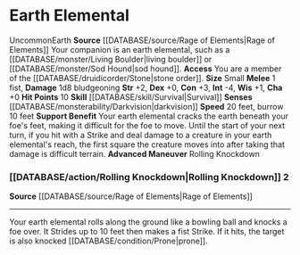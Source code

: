 ﻿---
burrow_speed: '10'
charisma: '+0'
climb_speed: null
constitution: '+3'
dexterity: '+0'
element: Earth
fly_speed: null
hp: '10'
id: '61'
intelligence: '-4'
land_speed: '20'
max_speed: '20'
name: Earth Elemental
rarity: Uncommon
rus_type_level: null
sense:
- '[[DATABASE/monsterability/Darkvision|darkvision]]'
size: Small
skill:
- '[[DATABASE/skill/Survival|Survival]]'
source: '[[DATABASE/source/Rage of Elements|Rage of Elements]]'
speed:
- 20 feet
- burrow 10 feet
strength: '+2'
strength_req: '2'
swim_speed: null
trait:
- '[[DATABASE/trait/Earth|Earth]]'
- '[[DATABASE/trait/Uncommon|Uncommon]]'
type: Animal Companion
wisdom: '+1'

---
# Earth Elemental

<span class="trait-uncommon item-trait">Uncommon</span><span class="item-trait">Earth</span>
**Source** [[DATABASE/source/Rage of Elements|Rage of Elements]]
Your companion is an earth elemental, such as a [[DATABASE/monster/Living Boulder|living boulder]] or [[DATABASE/monster/Sod Hound|sod hound]].
**Access** You are a member of the [[DATABASE/druidicorder/Stone|stone order]].
**Size** Small
**Melee** <span class="action-icon">1</span> fist, **Damage** 1d8 bludgeoning
**Str** +2, **Dex** +0, **Con** +3, **Int** -4, **Wis** +1, **Cha** +0
**Hit Points** 10
**Skill** [[DATABASE/skill/Survival|Survival]] 
**Senses** [[DATABASE/monsterability/Darkvision|darkvision]]
**Speed** 20 feet, burrow 10 feet
**Support Benefit** Your earth elemental cracks the earth beneath your foe's feet, making it difficult for the foe to move. Until the start of your next turn, if you hit with a Strike and deal damage to a creature in your earth elemental's reach, the first square the creature moves into after taking that damage is difficult terrain.
**Advanced Maneuver** Rolling Knockdown

### [[DATABASE/action/Rolling Knockdown|Rolling Knockdown]] <span class="action-icon">2</span>

**Source** [[DATABASE/source/Rage of Elements|Rage of Elements]]

---
Your earth elemental rolls along the ground like a bowling ball and knocks a foe over. It Strides up to 10 feet then makes a fist Strike. If it hits, the target is also knocked [[DATABASE/condition/Prone|prone]].